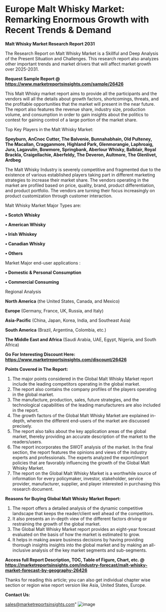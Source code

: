  # Europe Malt Whisky Market: Remarking Enormous Growth with Recent Trends & Demand

<strong>Malt Whisky Market Research Report 2031</strong>

The Research Report on Malt Whisky Market is a Skillful and Deep Analysis of the Present Situation and Challenges. This research report also analyzes other important trends and market drivers that will affect market growth over 2025-2031.

<strong>Request Sample Report @ <a href=https://www.marketreportsinsights.com/sample/26426>https://www.marketreportsinsights.com/sample/26426</a></strong>

This Malt Whisky market report aims to provide all the participants and the vendors will all the details about growth factors, shortcomings, threats, and the profitable opportunities that the market will present in the near future. The report also features the revenue share, industry size, production volume, and consumption in order to gain insights about the politics to contest for gaining control of a large portion of the market share.

Top Key Players in the Malt Whisky Market:

<strong>Speyburn, AnCnoc Cutter, The Balvenie, Bunnahabhain, Old Pulteney, The Macallan, Cragganmore, Highland Park, Glenmorangie, Laphroaig, Jura, Lagavulin, Bowmore, Springbank, Aberlour Whisky, Balblair, Royal Brackla, Craigellachie, Aberfeldy, The Deveron, Aultmore, The Glenlivet, Ardbeg</strong>

The Malt Whisky Industry is severely competitive and fragmented due to the existence of various established players taking part in different marketing strategies to increase their market share. The vendors operating in the market are profiled based on price, quality, brand, product differentiation, and product portfolio. The vendors are turning their focus increasingly on product customization through customer interaction.

Malt Whisky Market Major Types are:

<strong>• Scotch Whisky

• American Whisky

• Irish Whiskey

• Canadian Whisky

• Others</strong>

Market Major end-user applications :

<strong>• Domestic & Personal Consumption

• Commercial Consuming</strong>

Regional Analysis

</u><strong><b>North America</b></strong> (the United States, Canada, and Mexico)

<strong><b>Europe </b></strong>(Germany, France, UK, Russia, and Italy)

<strong><b>Asia-Pacific</b></strong> (China, Japan, Korea, India, and Southeast Asia)

<strong><b>South America</b></strong> (Brazil, Argentina, Colombia, etc.)

<strong><b>The Middle East and Africa</b></strong> (Saudi Arabia, UAE, Egypt, Nigeria, and South Africa)

<strong>Go For Interesting Discount Here: <a href=https://www.marketreportsinsights.com/discount/26426>https://www.marketreportsinsights.com/discount/26426</a></strong>

<strong>Points Covered in The Report:</strong>
<ol>
  <li>The major points considered in the Global Malt Whisky Market report include the leading competitors operating in the global market.</li>
  <li>The report also contains the company profiles of the players operating in the global market.</li>
  <li>The manufacture, production, sales, future strategies, and the technological capabilities of the leading manufacturers are also included in the report.</li>
  <li>The growth factors of the Global Malt Whisky Market are explained in-depth, wherein the different end-users of the market are discussed precisely.</li>
  <li>The report also talks about the key application areas of the global market, thereby providing an accurate description of the market to the readers/users.</li>
  <li>The report incorporates the SWOT analysis of the market. In the final section, the report features the opinions and views of the industry experts and professionals. The experts analyzed the export/import policies that are favorably influencing the growth of the Global Malt Whisky Market.</li>
  <li>The report on the Global Malt Whisky Market is a worthwhile source of information for every policymaker, investor, stakeholder, service provider, manufacturer, supplier, and player interested in purchasing this research document.</li>
</ol>
<strong>Reasons for Buying Global Malt Whisky Market Report:</strong>

<ol>
  <li>The report offers a detailed analysis of the dynamic competitive landscape that keeps the reader/client well ahead of the competitors.</li>
  <li>It also presents an in-depth view of the different factors driving or restraining the growth of the global market.</li>
  <li>The Global Malt Whisky Market report provides an eight-year forecast evaluated on the basis of how the market is estimated to grow.</li>
  <li>It helps in making aware business decisions by having providing thorough insights insights into the global market and by making an all-inclusive analysis of the key market segments and sub-segments.</li>
</ol>
<strong>Access full Report Description, TOC, Table of Figure, Chart, etc. @ <a href=https://marketreportsinsights.com/industry-forecast/malt-whisky-market-forecast-by-geography-26426>https://marketreportsinsights.com/industry-forecast/malt-whisky-market-forecast-by-geography-26426</a></strong>


Thanks for reading this article; you can also get individual chapter wise section or region wise report version like Asia, United States, Europe.

<strong>Contact Us:</strong>

sales@marketreportsinsights.com"
![image](https://github.com/user-attachments/assets/23d6e723-47b8-4692-9f3e-e841632fe040)
